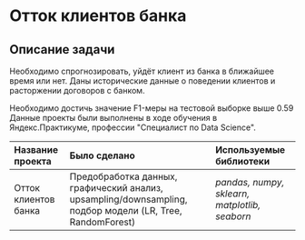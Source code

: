 # Отток клиентов банка

## Описание задачи

Необходимо спрогнозировать, уйдёт клиент из банка в ближайшее время или нет. Даны исторические данные о поведении клиентов и расторжении договоров с банком.

Необходимо достичь значение F1-меры на тестовой выборке выше 0.59
Данные проекты были выполнены в ходе обучения в Яндекс.Практикуме, профессии "Специалист по Data Science".

| Название проекта | Было сделано | Используемые библиотеки | 
| :---------------------- | :---------------------- | :---------------------- |
| Отток клиентов банка | Предобработка данных, графический анализ, upsampling/downsampling, подбор модели (LR, Tree, RandomForest) | *pandas, numpy, sklearn, matplotlib, seaborn* |